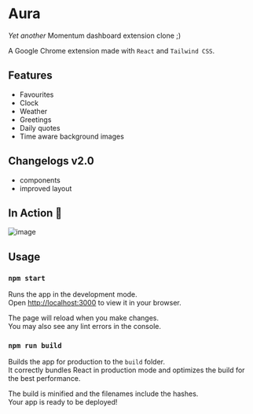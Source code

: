 # Aura

_Yet another_ Momentum dashboard extension clone ;)

A Google Chrome extension made with `React` and `Tailwind CSS`.

## Features

- Favourites
- Clock
- Weather
- Greetings
- Daily quotes
- Time aware background images

## Changelogs v2.0

- components
- improved layout

## In Action 📸
![image](https://user-images.githubusercontent.com/48406637/181903138-72dd686e-d33d-4e10-9cd5-f68aee2e4d36.png)



## Usage

### `npm start`

Runs the app in the development mode.\
Open [http://localhost:3000](http://localhost:3000) to view it in your browser.

The page will reload when you make changes.\
You may also see any lint errors in the console.

### `npm run build`

Builds the app for production to the `build` folder.\
It correctly bundles React in production mode and optimizes the build for the best performance.

The build is minified and the filenames include the hashes.\
Your app is ready to be deployed!
